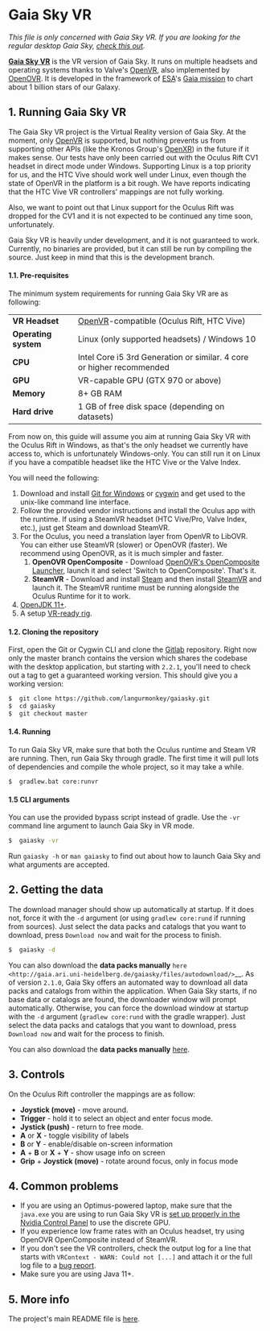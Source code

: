 # Gaia Sky VR

*This file is only concerned with Gaia Sky VR. If you are looking for the regular desktop Gaia Sky, [check this out](README.md).*

[**Gaia Sky VR**](https://zah.uni-heidelberg.de/gaia/outreach/gaiasky) is the VR version of Gaia Sky. It runs on multiple headsets and operating systems thanks to Valve's [OpenVR](https://github.com/ValveSoftware/openvr), also implemented by [OpenOVR](https://gitlab.com/znixian/OpenOVR). It is developed in the framework of [ESA](http://www.esa.int/ESA)'s [Gaia mission](http://sci.esa.int/gaia) to chart about 1 billion stars of our Galaxy.

## 1. Running Gaia Sky VR

The Gaia Sky VR project is the Virtual Reality version of Gaia Sky. At the moment, only [OpenVR](https://github.com/ValveSoftware/openvr) is supported, but nothing prevents us from supporting other APIs (like the Kronos Group's [OpenXR](https://www.khronos.org/openxr)) in the future if it makes sense. Our tests have only been carried out with the Oculus Rift CV1 headset in direct mode under Windows. Supporting Linux is a top priority for us, and the HTC Vive should work well under Linux, even though the state of OpenVR in the platform is a bit rough. We have reports indicating that the HTC Vive VR controllers' mappings are not fully working.

Also, we want to point out that Linux support for the Oculus Rift was dropped for the CV1 and it is not expected to be continued any time soon, unfortunately.

Gaia Sky VR is heavily under development, and it is not guaranteed to work. Currently, no binaries are provided, but it can still be run by compiling the source. Just keep in mind that this is the development branch.

#### 1.1. Pre-requisites

The minimum system requirements for running Gaia Sky VR are as following:

| | |
|-|-|
| **VR Headset**        | [OpenVR](https://en.wikipedia.org/wiki/OpenVR)-compatible (Oculus Rift, HTC Vive)     |
| **Operating system**  | Linux (only supported headsets) / Windows 10                                          |
| **CPU**               | Intel Core i5 3rd Generation or similar. 4 core or higher recommended                 |
| **GPU**               | VR-capable GPU (GTX 970 or above)                                                     |
| **Memory**            | 8+ GB RAM                                                                             |
| **Hard drive**        | 1 GB of free disk space (depending on datasets)                                       |

From now on, this guide will assume you aim at running Gaia Sky VR with the Oculus Rift in Windows, as that's the only headset we currently have access to, which is unfortunately Windows-only. You can still run it on Linux if you have a compatible headset like the HTC Vive or the Valve Index.

You will need the following:

1. Download and install [Git for Windows](http://gitforwindows.org/) or [cygwin](https://www.cygwin.com/) and get used to the unix-like command line interface.
2. Follow the provided vendor instructions and install the Oculus app with the runtime. If using a SteamVR headset (HTC Vive/Pro, Valve Index, etc.), just get Steam and download SteamVR.
3. For the Oculus, you need a translation layer from OpenVR to LibOVR. You can either use SteamVR (slower) or OpenOVR (faster). We recommend using OpenOVR, as it is much simpler and faster.
    1. **OpenOVR OpenComposite** - Download [OpenOVR's OpenComposite Launcher](https://gitlab.com/znixian/OpenOVR), launch it and select 'Switch to OpenComposite'. That's it.
    2. **SteamVR** - Download and install [Steam](http://store.steampowered.com/) and then install [SteamVR](http://store.steampowered.com/steamvr) and launch it. The SteamVR runtime must be running alongside the Oculus Runtime for it to work.
4. [OpenJDK 11+](https://jdk.java.net/java-se-ri/11).
5. A setup [VR-ready rig](https://www.digitaltrends.com/virtual-reality/how-to-build-a-cheap-vr-ready-pc/).

#### 1.2. Cloning the repository

First, open the Git or Cygwin CLI and clone the [Gitlab](https://gitlab.com/langurmonkey/gaiasky) repository. Right now only the master branch contains the version which shares the codebase with the desktop application, but starting with `2.2.1`, you'll need to check out a tag to get a guaranteed working version. This should give you a working version:

```bash
$  git clone https://github.com/langurmonkey/gaiasky.git
$  cd gaiasky
$  git checkout master
```

#### 1.4. Running

To run Gaia Sky VR, make sure that both the Oculus runtime and Steam VR are running. Then, run Gaia Sky through gradle. The first time it will pull lots of dependencies and compile the whole project, so it may take a while.

```
$  gradlew.bat core:runvr
```


#### 1.5 CLI arguments

You can use the provided bypass script instead of gradle. Use the `-vr` command line argument to launch Gaia Sky in VR mode.

```bash
$  gaiasky -vr
```

Run `gaiasky -h` or `man gaiasky` to find out about how to launch Gaia Sky and what arguments are accepted.

## 2. Getting the data

The download manager should show up automatically at startup. If it does not, force it
with the `-d` argument (or using `gradlew core:rund` if running
from sources). Just select the data packs and catalogs that you want
to download, press `Download now` and wait for the process to finish.

```bash
$  gaiasky -d
```

You can also download the **data packs manually**
`here <http://gaia.ari.uni-heidelberg.de/gaiasky/files/autodownload/>`__.
As of version `2.1.0`, Gaia Sky offers an automated way to download all data packs and catalogs from within the application. When Gaia Sky starts, if no base data or catalogs are found, the downloader window will prompt automatically. Otherwise, you can force the download window at startup with the `-d` argument (`gradlew core:rund` with the gradle wrapper). Just select the data packs and catalogs that you want to download, press `Download now` and wait for the process to finish.

You can also download the **data packs manually** [here](http://gaia.ari.uni-heidelberg.de/gaiasky/files/autodownload/).

## 3. Controls

On the Oculus Rift controller the mappings are as follow:

- **Joystick (move)** - move around.
- **Trigger** - hold it to select an object and enter focus mode.
- **Jystick (push)** - return to free mode.
- **A** or **X** - toggle visibility of labels
- **B** or **Y** - enable/disable on-screen information
- **A** + **B** or **X** + **Y** - show usage info on screen
- **Grip** + **Joystick (move)** - rotate around focus, only in focus mode


## 4. Common problems

- If you are using an Optimus-powered laptop, make sure that the `java.exe` you are using to run Gaia Sky VR is [set up properly in the Nvidia Control Panel](https://www.pcgamer.com/nvidia-control-panel-a-beginners-guide/) to use the discrete GPU.
- If you experience low frame rates with an Oculus headset, try using OpenOVR OpenComposite instead of SteamVR.
- If you don't see the VR controllers, check the output log for a line that starts with `VRContext - WARN: Could not [...]` and attach it or the full log file to a [bug report](https://gitlab.com/langurmonkey/gaiasky/issues).
- Make sure you are using Java 11+.

##  5. More info

The project's main README file is [here](README.md).
